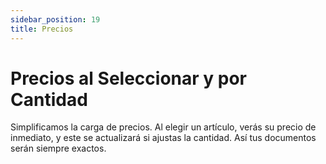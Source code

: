 ```yaml
---
sidebar_position: 19
title: Precios
---
```


# Precios al Seleccionar y por Cantidad

Simplificamos la carga de precios. Al elegir un artículo, verás su precio de inmediato, y este se actualizará si ajustas la cantidad. Así tus documentos serán siempre exactos. 